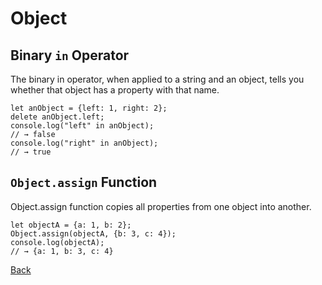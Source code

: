 # Object

## Binary `in` Operator
The binary in operator, when applied to a string and an object, tells you whether that object has a property with that name.
```
let anObject = {left: 1, right: 2};
delete anObject.left;
console.log("left" in anObject);
// → false
console.log("right" in anObject);
// → true
```

## `Object.assign` Function
Object.assign function copies all properties from one object into another.
```
let objectA = {a: 1, b: 2};
Object.assign(objectA, {b: 3, c: 4});
console.log(objectA);
// → {a: 1, b: 3, c: 4}
```

[Back](../../../README.md)
